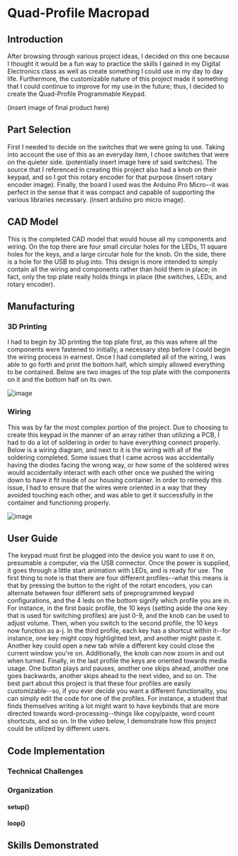 # Quad-Profile Macropad

## Introduction

After browsing through various project ideas, I decided on this one because I thought it would be a fun way to practice the skills I gained in my Digital Electronics class as well as create something I could use in my day to day life. Furthermore, the customizable nature of this project made it something that I could continue to improve for my use in the future; thus, I decided to create the Quad-Profile Programmable Keypad. 

(insert image of final product here)

## Part Selection

First I needed to decide on the switches that we were going to use. Taking into account the use of this as an everyday item, I chose switches that were on the quieter side. (potentially insert image here of said switches). The source that I referenced in creating this project also had a knob on their keypad, and so I got this rotary encoder for that purpose (insert rotary encoder image). Finally, the board I used was the Arduino Pro Micro--it was perfect in the sense that it was compact and capable of supporting the various libraries necessary. (insert arduino pro micro image).

## CAD Model

This is the completed CAD model that would house all my components and wiring. On the top there are four small circular holes for the LEDs, 11 square holes for the keys, and a large circular hole for the knob. On the side, there is a hole for the USB to plug into. This design is more intended to simply contain all the wiring and components rather than hold them in place; in fact, only the top plate really holds things in place (the switches, LEDs, and rotary encoder).


## Manufacturing

### 3D Printing

I had to begin by 3D printing the top plate first, as this was where all the components were fastened to initially, a necessary step before I could begin the wiring process in earnest. Once I had completed all of the wiring, I was able to go forth and print the bottom half, which simply allowed everything to be contained. Below are two images of the top plate with the components on it and the bottom half on its own.

![image](https://user-images.githubusercontent.com/75506860/149284134-f23717b1-9316-4cd9-bf06-46089ddb49c8.png)

### Wiring

This was by far the most complex portion of the project. Due to choosing to create this keypad in the manner of an array rather than utilizing a PCB, I had to do a lot of soldering in order to have everything connect properly. Below is a wiring diagram, and next to it is the wiring with all of the soldering completed. Some issues that I came across was accidentally having the diodes facing the wrong way, or how some of the soldered wires would accidentally interact with each other once we pushed the wiring down to have it fit inside of our housing container. In order to remedy this issue, I had to ensure that the wires were oriented in a way that they avoided touching each other, and was able to get it successfully in the container and functioning properly.

![image](https://user-images.githubusercontent.com/75506860/149280266-92cd7773-f6e2-4f8d-90a3-e38c987e9077.png)


## User Guide

The keypad must first be plugged into the device you want to use it on, presumable a computer, via the USB connector. Once the power is supplied, it goes through a little start animation with LEDs, and is ready for use. The first thing to note is that there are four different profiles--what this means is that by pressing the button to the right of the rotart encoders, you can alternate between four different sets of preprogrammed keypad configurations, and the 4 leds on the bottom signify which profile you are in. For instance, in the first basic profile, the 10 keys (setting aside the one key that is used for switching profiles) are just 0-9, and the knob can be used to adjust volume. Then, when you switch to the second profile, the 10 keys now function as a-j. In the third profile, each key has a shortcut within it--for instance, one key might copy highlighted text, and another might paste it. Another key could open a new tab while a different key could close the current window you're on. Additionally, the knob can now zoom in and out when turned. Finally, in the last profile the keys are oriented towards media usage. One button plays and pauses, another one skips ahead, another one goes backwards, another skips ahead to the next video, and so on. The best part about this project is that these four profiles are easily customizable--so, if you ever decide you want a different functionality, you can simply edit the code for one of the profiles. For instance, a student that finds themselves writing a lot might want to have keybinds that are more directed towards word-processing--things like copy/paste, word count shortcuts, and so on. In the video below, I demonstrate how this project could be utilized by different users.

## Code Implementation

### Technical Challenges



### Organization

#### setup()


#### loop()


## Skills Demonstrated

